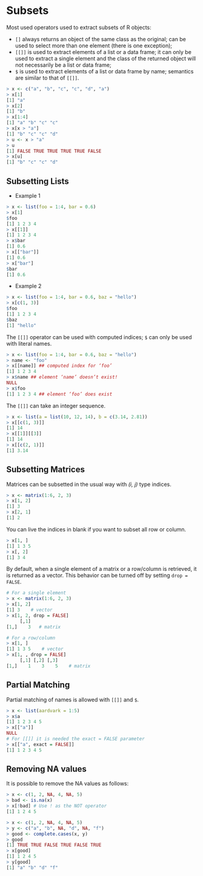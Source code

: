 # Subsets

Most used operators used to extract subsets of R objects:
- `[]` always returns an object of the same class as the original; can be used to select more than one element (there is one exception);
- `[[]]` is used to extract elements of a list or a data frame; it can only be used to extract a single element and the class of the returned object will not necessarily be a list or data frame;
- `$` is used to extract elements of a list or data frame by name; semantics are similar to that of `[[]]`.

```r
> x <- c("a", "b", "c", "c", "d", "a")
> x[1]
[1] "a"
> x[2]
[1] "b"
> x[1:4]
[1] "a" "b" "c" "c"
> x[x > "a"]
[1] "b" "c" "c" "d"
> u <- x > "a"
> u
[1] FALSE TRUE TRUE TRUE TRUE FALSE
> x[u]
[1] "b" "c" "c" "d"
```

## Subsetting Lists
- Example 1
```r
> x <- list(foo = 1:4, bar = 0.6)
> x[1]
$foo
[1] 1 2 3 4
> x[[1]]
[1] 1 2 3 4
> x$bar
[1] 0.6
> x[["bar"]]
[1] 0.6
> x["bar"]
$bar
[1] 0.6
```
- Example 2
```r
> x <- list(foo = 1:4, bar = 0.6, baz = "hello")
> x[c(1, 3)]
$foo
[1] 1 2 3 4
$baz
[1] "hello"
```

The `[[]]` operator can be used with computed indices; `$` can only be used with literal names.

```r
> x <- list(foo = 1:4, bar = 0.6, baz = "hello")
> name <- "foo"
> x[[name]] ## computed index for ‘foo’
[1] 1 2 3 4
> x$name ## element ‘name’ doesn’t exist!
NULL
> x$foo
[1] 1 2 3 4 ## element ‘foo’ does exist
```

The `[[]]` can take an integer sequence.
```r
> x <- list(a = list(10, 12, 14), b = c(3.14, 2.81))
> x[[c(1, 3)]]
[1] 14
> x[[1]][[3]]
[1] 14
> x[[c(2, 1)]]
[1] 3.14
```
## Subsetting Matrices
Matrices can be subsetted in the usual way with *(i, j)* type indices.

```r
> x <- matrix(1:6, 2, 3)
> x[1, 2]
[1] 3
> x[2, 1]
[1] 2
```
You can live the indices in blank if you want to subset all row or column.
```r
> x[1, ]
[1] 1 3 5
> x[, 2]
[1] 3 4
```
By default, when a single element of a matrix or a row/column is retrieved, it is returned as a vector. This behavior can be turned off by setting `drop = FALSE`.
```r
# For a single element
> x <- matrix(1:6, 2, 3)
> x[1, 2]
[1] 3    # vector
> x[1, 2, drop = FALSE]
     [,1]
[1,]    3   # matrix

# For a row/column
> x[1, ]
[1] 1 3 5    # vector
> x[1, , drop = FALSE]
     [,1] [,2] [,3]
[1,]    1    3    5    # matrix
```

## Partial Matching

Partial matching of names is allowed with `[[]]` and `$`.

```r
> x <- list(aardvark = 1:5)
> x$a
[1] 1 2 3 4 5
> x[["a"]]
NULL
# For [[]] it is needed the exact = FALSE parameter
> x[["a", exact = FALSE]]  
[1] 1 2 3 4 5
```

## Removing NA values

It is possible to remove the NA values as follows:

```r
> x <- c(1, 2, NA, 4, NA, 5)
> bad <- is.na(x)
> x[!bad] # Use ! as the NOT operator
[1] 1 2 4 5
```
```r
> x <- c(1, 2, NA, 4, NA, 5)
> y <- c("a", "b", NA, "d", NA, "f")
> good <- complete.cases(x, y)
> good
[1] TRUE TRUE FALSE TRUE FALSE TRUE
> x[good]
[1] 1 2 4 5
> y[good]
[1] "a" "b" "d" "f"
```

<!--stackedit_data:
eyJoaXN0b3J5IjpbLTExMDI1NDc0MjBdfQ==
-->